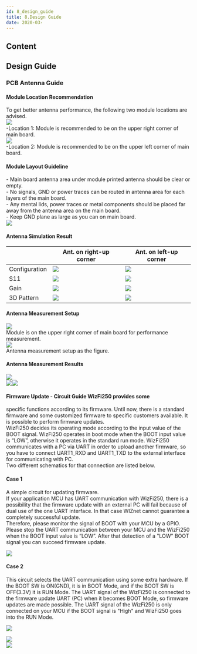 ```yaml
---
id: 8_design_guide
title: 8.Design Guide
date: 2020-03-
---
```



## Content
## Design Guide

### PCB Antenna Guide

#### Module Location Recommendation

To get better antenna performance, the following two module locations
are advised.  
![](/products/wizfi250/wizfi250ds/pcb_design_guide_1.png)  
\-Location 1: Module is recommended to be on the upper right corner of
main board.  
![](/products/wizfi250/wizfi250ds/pcb_design_guide_2.png)  
\-Location 2: Module is recommended to be on the upper left corner of
main board.  
  
  

#### Module Layout Guideline

\- Main board antenna area under module printed antenna should be clear
or empty.  
\- No signals, GND or power traces can be routed in antenna area for
each layers of the main board.  
\- Any mental lids, power traces or metal components should be placed
far away from the antenna area on the main board.  
\- Keep GND plane as large as you can on main board.  
![](/products/wizfi250/wizfi250ds/pcb_design_guide_3.png)  
  
  
#### Antenna Simulation Result 

|               | Ant. on right-up corner                                   | Ant. on left-up corner                                     |
| ------------- | --------------------------------------------------------- | ---------------------------------------------------------- |
| Configuration | ![](/products/wizfi250/wizfi250ds/pcb_design_guide_4.png) | ![](/products/wizfi250/wizfi250ds/pcb_design_guide_8.png)  |
| S11           | ![](/products/wizfi250/wizfi250ds/pcb_design_guide_5.png) | ![](/products/wizfi250/wizfi250ds/pcb_design_guide_9.png)  |
| Gain          | ![](/products/wizfi250/wizfi250ds/pcb_design_guide_6.png) | ![](/products/wizfi250/wizfi250ds/pcb_design_guide_10.png) |
| 3D Pattern    | ![](/products/wizfi250/wizfi250ds/pcb_design_guide_7.png) | ![](/products/wizfi250/wizfi250ds/pcb_design_guide_11.png) |

  
  
#### Antenna Measurement Setup 
![](/products/wizfi250/wizfi250ds/pcb_design_guide_12.png)  
Module is on the upper right corner of main board for performance
measurement.  
![](/products/wizfi250/wizfi250ds/pcb_design_guide_13.png)  
Antenna measurement setup as the figure.  
  
  
#### Antenna Measurement Results 
![](/products/wizfi250/wizfi250ds/pcb_design_guide_14.png)  
![](/products/wizfi250/wizfi250ds/pcb_design_guide_15.png)![](/products/wizfi250/wizfi250ds/pcb_design_guide_16.png)  
  
  
#### Firmware Update - Circuit Guide  WizFi250 provides some
specific functions according to its firmware. Until now, there is a
standard firmware and some customized firmware to specific customers
available. It is possible to perform firmware updates.  
WizFi250 decides its operating mode according to the input value of the
BOOT signal. WizFi250 operates in boot mode when the BOOT input value is
“LOW”, otherwise it operates in the standard run mode. WizFi250
communicates with a PC via UART in order to upload another firmware, so
you have to connect UART1\_RXD and UART1\_TXD to the external interface
for communicating with PC.  
Two different schematics for that connection are listed below.
#### Case 1

A simple circuit for updating firmware.  
If your application MCU has UART communication with WizFi250, there is a
possibility that the firmware update with an external PC will fail
because of dual use of the one UART interface. In that case WIZnet
cannot guarantee a completely successful update.  
Therefore, please monitor the signal of BOOT with your MCU by a GPIO.
Please stop the UART communication between your MCU and the WizFi250
when the BOOT input value is “LOW”. After that detection of a "LOW" BOOT
signal you can succeed firmware update.  
  
![](/products/wizfi250/wizfi250ds/firmware_1.png)  
#### Case 2
  
  This circuit selects the UART communication using some
extra hardware. If the BOOT SW is ON(GND), it is in BOOT Mode, and if
the BOOT SW is OFF(3.3V) it is RUN Mode. The UART signal of the WizFi250
is connected to the firmware update UART (PC) when it becomes BOOT Mode,
so firmware updates are made possible. The UART signal of the WizFi250
is only connected on your MCU if the BOOT signal is "High" and WizFi250
goes into the RUN Mode.  
  
![](/products/wizfi250/wizfi250ds/boot_mode.png)  
  
  
![](/products/wizfi250/wizfi250ds/run_mode.png)  
![](/products/wizfi250/wizfi250ds/firmware_2.png)
